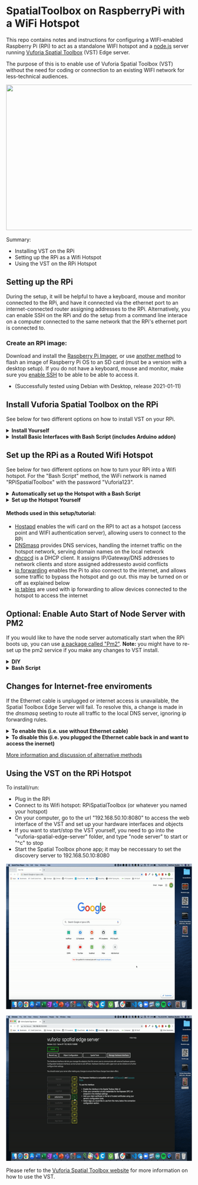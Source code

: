 # SpatialToolbox on RaspberryPi with a WiFi Hotspot

This repo contains notes and instructions for configuring a WIFI-enabled Raspberry Pi (RPi) to act as a standalone WIFI hotspot and a [node.js](https://nodejs.org/) server running [Vuforia Spatial Toolbox](https://spatialtoolbox.vuforia.com/) (VST) Edge server. 

The purpose of this is to enable use of Vuforia Spatial Toolbox (VST) without the need for coding or connection to an existing WIFI network for less-technical audiences.

<p align="center">
<img src="RPiToolboxArduinoALD5.gif" width="700", height="394">
</p>

Summary:
- Installing VST on the RPi
- Setting up the RPi as a Wifi Hotspot
- Using the VST on the RPi Hotspot 

## Setting up the RPi

During the setup, it will be helpful to have a keyboard, mouse and monitor connected to the RPi, and have it connected via the ethernet port to an internet-connected router assigning addresses to the RPi. Alternatively, you can enable SSH on the RPi and do the setup from a command line interace on a computer connected to the same network that the RPi's ethernet port is connected to.

### Create an RPI image:
Download and install the [Raspberry Pi Imager](https://www.raspberrypi.org/software/), or use [another method](https://www.raspberrypi.org/documentation/installation/installing-images/README.md) to flash an image of Raspberry Pi OS to an SD card (must be a version with a desktop setup). If you do not have a keyboard, mouse and monitor, make sure you [enable SSH](https://www.raspberrypi.org/documentation/remote-access/ssh/) to be able to be able to access it.

- (Successfully tested using Debian with Desktop, release 2021-01-11)

## Install Vuforia Spatial Toolbox on the RPi


See below for two different options on how to install VST on your RPi.

<details>
<summary><b>Install Yourself</b></summary>
<br>
  
If you have experience with installing software from the command line, we'd recommend downloading and installing VST on your RPi following [these instructions](https://spatialtoolbox.vuforia.com/docs/vuforia-spatial-edge-server/raspberry-pi). Once installed, you can add any hardware interfaces that you'd like to work with, like the [basic interfaces adddons](https://spatialtoolbox.vuforia.com/docs/vuforia-spatial-basic-interfaces-addon) or the [robotics addons](https://spatialtoolbox.vuforia.com/docs/vuforia-spatial-robotic-addon). **Note:** in order to use the RPi hotspot without an ethernet connection to the internt, you will not be able to use interfaces that communicate with the internet.

</details>

<details>
<summary><b>Install Basic Interfaces with Bash Script (includes Arduino addon)</b></summary>
<br>

If you would like to automate the install process you can use the file called "RPiToolboxInstall.sh" attached to the top of this repo. In order to get the file on the RPi, you can either run
'''
wget https://github.com/PTC-Academic/RaspberryPi-SpatialToolbox-WifiHotspot/blob/main/RPiToolboxInstall.sh
'''
or you can download the file to your computer and copy it to the RPi over ssh with the following command, where the first argument is the file path to RPiToolbox.sh on your computer, and the second argument is pi@IPaddress
'''
scp /Users/Matthew/Downloads/RPiToolboxInstall.sh pi@192.168.1.174:~
'''

Once the file is copied to your RPi, you can run the file with
'''
sudo bash RPiToolboxInstall.sh
'''

</details>

## Set up the RPi as a Routed Wifi Hotspot

See below for two different options on how to turn your RPi into a Wifi hotspot. For the "Bash Script" method, the WiFi network is named "RPiSpatialToolbox" with the password "Vuforia123".

<details>
<summary><b>Automatically set up the Hotspot with a Bash Script</b></summary>
<br>

The simplest way to set up the hotspot is to use the file named "RPiHotspotSetup.sh" linked in this repo. In order to get the file on the RPi, you can either run
'''
wget https://github.com/PTC-Academic/RaspberryPi-SpatialToolbox-WifiHotspot/blob/main/RPiHotspotSetup.sh
'''
or you can download the file to your computer and copy it to the RPi over ssh with the following command, where the first argument is the file path to RPiHotspotSetup.sh on your computer, and the second argument is pi@IPaddress
'''
scp /Users/Matthew/Downloads/RPiHotspotSetup.sh pi@192.168.1.174:~
'''

Once the file is copied to your RPi, you can run the file with
'''
sudo bash RPiHotspotSetup.sh
'''

Once set up, you can connect your devices to the WiFi network named "RPiSpatialToolbox" with the password "Vuforia123".

</details>

<details>
<summary><b>Set up the Hotspot Yourself</b></summary>
<br>
  
[This tutorial](https://www.raspberryconnect.com/projects/65-raspberrypi-hotspot-accesspoints/168-raspberry-pi-hotspot-access-point-dhcpcd-method) explains the process well. Follow the steps to include internet routing, which allows any device connected to the RPi's LAN through the hotspot to access the internet through the ethernet connection. **Note:** if you are using the VST without the ethernet connection, you will need to add one line to the dnsmasq.conf file (see the last step of these instrucitons for more info).
  
</details>

#### Methods used in this setup/tutorial:
- [Hostapd](https://en.wikipedia.org/wiki/Hostapd) enables the wifi card on the RPI to act as a hotspot (access point and WIFI authentication server), allowing users to connect to the RPi
- [DNSmasq](https://en.wikipedia.org/wiki/Dnsmasq) provides DNS services, handling the internet traffic on the hotspot network, serving domain names on the local network 
- [dhcpcd](https://wiki.archlinux.org/index.php/Dhcpcd) is a DHCP client. It assigns IP/Gateway/DNS addresses to network clients and store assigned addressesto avoid conflicts
- [ip forwarding](https://openvpn.net/faq/what-is-and-how-do-i-enable-ip-forwarding-on-linux/) enables the Pi to also connect to the internet, and allows some traffic to bypass the hotspot and go out. this may be turned on or off as explained below
- [ip tables](http://www.intellamech.com/RaspberryPi-projects/rpi_iptables.html) are used with ip forwarding to allow devices connected to the hotspot to access the internet

## **Optional:** Enable Auto Start of Node Server with PM2
If you would like to have the node server automatically start when the RPi boots up, you can use [a package called "Pm2"](https://pm2.keymetrics.io/docs/usage/startup/). **Note:** you might have to re-set up the pm2 service if you make any changes to VST install.

<details>
<summary><b>DIY</b></summary>
<br>
You can set this up with the following series of commands.

'''
sudo npm install -g pm2
sudo env PATH=$PATH:/usr/bin /usr/lib/node_modules/pm2/bin/pm2 startup systemd -u pi --hp /home/pi
pm2 start home/pi/vuforia-spatial-edge-server/server.js
pm2 save
'''
</details>

<details>
<summary><b>Bash Script</b></summary>
<br>
You can also download and run the bash file linked here called "RPiAutoStartServerPM2.sh".
'''
wget https://github.com/PTC-Academic/RaspberryPi-SpatialToolbox-WifiHotspot/blob/main/RPiAutoStartServerPM2.sh
'''
And run it with
'''
sudo bash RPiAutoStartServerPM2.sh
'''
</details>



## Changes for Internet-free enviroments
If the Ethernet cable is unplugged or internet access is unavailable, the Spatial Toolbox Edge Server will fail. To resolve this, a change is made in the  *dnsmasq* seeting to route all traffic to the local DNS server, ignoring ip forwarding rules.

<details>
<summary><b>To enable this (i.e. use without Ethernet cable)</b></summary>
<br>
To edit the  *dnsmasq* seetings, run
'''
sudo nano /etc/dnsmasq.conf
'''
Scroll all the way to the bottom of the text file, and add the following line of text
'''
address=/#/192.168.50.10
'''
Then click ^x to exit the editor, and answer "Y" to save changes, then enter to exit.
</details>

<details>
<summary><b>To disable this (i.e. you plugged the Ethernet cable back in and want to access the inernet)</b></summary>
<br>
Once again, to edit the  *dnsmasq* seetings, run
'''
sudo nano /etc/dnsmasq.conf
'''
Scroll all the way to the bottom of the text file, and **remove** the following line of text
'''
address=/#/192.168.50.10
'''
so that the last line of the file is
'''
dhcp-range=192.168.50.150,192.168.50.200,255.255.255.0,12h
'''
Then click ^x to exit the editor, and answer "Y" to save changes, then enter to exit.
</details>

[More information and discussion of alternative methods](https://raspberrypi.stackexchange.com/questions/93883/client-connects-to-node-web-server-once-connected-to-raspberry-pi-access-point) 


## Using the VST on the RPi Hotspot 
To install/run:
-	Plug in the RPi
-	Connect to its Wifi hotspot: RPiSpatialToolbox (or whatever you named your hotspot)
-	On your computer, go to the url "192.168.50.10:8080" to access the web interface of the VST and set up your hardware interfaces and objects
-	If you want to start/stop the VST yourself, you need to go into the "vuforia-spatial-edge-server" folder, and type "node server" to start or "^c" to stop
-	Start the Spatial Toolbox phone app; it may be neccessary to set the discovery server to 192.168.50.10:8080

<p align="center">
<img src="VST_RPi_HotspotHardwareSetup.gif" width="700", height="394">
</p>

<p align="center">
<img src="VST_RPi_ObjectSetup.gif" width="700", height="394">
</p>

Please refer to the [Vuforia Spatial Toolbox website](https://spatialtoolbox.vuforia.com/docs/use) for more information on how to use the VST.


